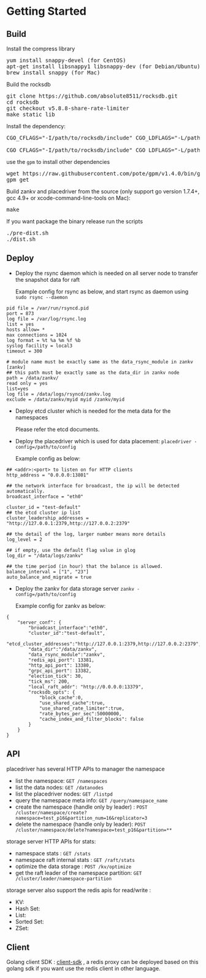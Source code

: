 # Getting Started

## Build

Install the compress library
<pre>
yum install snappy-devel (for CentOS)
apt-get install libsnappy1 libsnappy-dev (for Debian/Ubuntu)
brew install snappy (for Mac)
</pre>

Build the rocksdb 
<pre>
git clone https://github.com/absolute8511/rocksdb.git
cd rocksdb
git checkout v5.8.8-share-rate-limiter
make static_lib
</pre>

Install the dependency:
<pre>
CGO_CFLAGS="-I/path/to/rocksdb/include" CGO_LDFLAGS="-L/path/to/rocksdb -lrocksdb -lstdc++ -lm -lsnappy -lrt" go get github.com/youzan/gorocksdb

CGO_CFLAGS="-I/path/to/rocksdb/include" CGO_LDFLAGS="-L/path/to/rocksdb -lrocksdb -lstdc++ -lm -lsnappy" go get github.com/youzan/gorocksdb (for MacOS)
</pre>

use the `gpm` to install other dependencies
<pre>
wget https://raw.githubusercontent.com/pote/gpm/v1.4.0/bin/gpm && chmod +x gpm && sudo mv gpm /usr/local/bin
gpm get
</pre>


Build zankv and placedriver from the source (only support go version 1.7.4+, gcc 4.9+ or xcode-command-line-tools on Mac):
<pre>
make
</pre>

If you want package the binary release run the scripts
<pre>
./pre-dist.sh
./dist.sh
</pre>

## Deploy

* Deploy the rsync daemon which is needed on all server node to transfer the snapshot data for raft

  Example config for rsync as below, and start rsync as daemon using `sudo rsync --daemon` 
```
pid file = /var/run/rsyncd.pid
port = 873
log file = /var/log/rsync.log
list = yes
hosts allow= *
max connections = 1024
log format = %t %a %m %f %b
syslog facility = local3
timeout = 300

# module name must be exactly same as the data_rsync_module in zankv
[zankv]
## this path must be exactly same as the data_dir in zankv node
path = /data/zankv/
read only = yes
list=yes
log file = /data/logs/rsyncd/zankv.log
exclude = /data/zankv/myid myid /zankv/myid
```

* Deploy etcd cluster which is needed for the meta data for the namespaces

  Please refer the etcd documents.

* Deploy the placedriver which is used for data placement: `placedriver -config=/path/to/config`

  Example config as below:
```
## <addr>:<port> to listen on for HTTP clients
http_address = "0.0.0.0:13801"

## the network interface for broadcast, the ip will be detected automatically.
broadcast_interface = "eth0"

cluster_id = "test-default"
## the etcd cluster ip list
cluster_leadership_addresses = "http://127.0.0.1:2379,http://127.0.0.2:2379"

## the detail of the log, larger number means more details
log_level = 2

## if empty, use the default flag value in glog
log_dir = "/data/logs/zankv"

## the time period (in hour) that the balance is allowed.
balance_interval = ["1", "23"]
auto_balance_and_migrate = true
```

* Deploy the zankv for data storage server `zankv -config=/path/to/config`

  Example config for zankv as below:
```
{
    "server_conf": {
        "broadcast_interface":"eth0",
        "cluster_id":"test-default",
        "etcd_cluster_addresses":"http://127.0.0.1:2379,http://127.0.0.2:2379",
        "data_dir":"/data/zankv",
        "data_rsync_module":"zankv",
        "redis_api_port": 13381,
        "http_api_port": 13380,
        "grpc_api_port": 13382,
        "election_tick": 30,
        "tick_ms": 200,
        "local_raft_addr": "http://0.0.0.0:13379",
        "rocksdb_opts": {
            "block_cache":0,
            "use_shared_cache":true,
            "use_shared_rate_limiter":true,
            "rate_bytes_per_sec":50000000,
            "cache_index_and_filter_blocks": false
        }
    }
}
```

## API

placedriver has several HTTP APIs to manager the namespace

- list the namespace: `GET /namespaces`
- list the data nodes: `GET /datanodes`
- list the placedriver nodes: `GET /listpd`
- query the namespace meta info: `GET /query/namespace_name`
- create the namespace (handle only by leader) : `POST /cluster/namespace/create?namespace=test_p16&partition_num=16&replicator=3`
- delete the namespace (handle only by leader): `POST /cluster/namespace/delete?namespace=test_p16&partition=**`

storage server HTTP APIs for stats:

- namespace stats : `GET /stats`
- namespace raft internal stats : `GET /raft/stats`
- optimize the data storage : `POST /kv/optimize`
- get the raft leader of the namespace partition: `GET /cluster/leader/namespace-partition`

storage server also support the redis apis for read/write :

* KV:
* Hash Set:
* List:
* Sorted Set:
* ZSet:

## Client
Golang client SDK : [client-sdk] , a redis proxy can be deployed 
based on this golang sdk if you want use the redis client in other language.


[client-sdk]: https://github.com/youzan/go-zanredisdb
